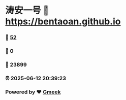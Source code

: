 # 涛安一号 :link: https://bentaoan.github.io 
### :page_facing_up: [52](https://bentaoan.github.io/tag.html) 
### :speech_balloon: 0 
### :hibiscus: 23899 
### :alarm_clock: 2025-06-12 20:39:23 
### Powered by :heart: [Gmeek](https://github.com/Meekdai/Gmeek)
